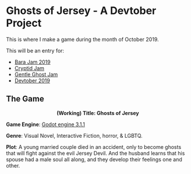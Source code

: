 # Ghosts of Jersey - A Devtober Project

This is where I make a game during the month of October 2019.

This will be an entry for:
- [Bara Jam 2019](https://itch.io/jam/barajam-2019)
- [Cryptid Jam](https://itch.io/jam/cryptid-jam)
- [Gentle Ghost Jam](https://itch.io/jam/gentle-ghost-jam)
- [Devtober 2019](https://itch.io/jam/devtober-2019)

## The Game

<p align = "center">
<b>(Working) Title: Ghosts of Jersey</b><br>

<b>Game Engine</b>: [Godot engine 3.1.1](https://godotengine.org/)

<b>Genre</b>: Visual Novel, Interactive Fiction, horror, & LGBTQ.<br>

<b>Plot</b>: A young married couple died in an accident, only to become ghosts that will fight against the evil Jersey Devil. And the husband learns that his spouse had a male soul all along, and they develop their feelings one and other.

</p>
